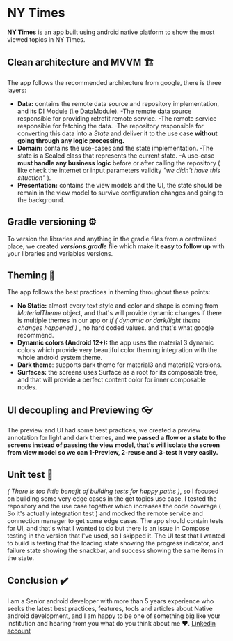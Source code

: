 # NY Times
**NY Times** is an app built using android native platform to show the most viewed topics in NY Times.

## Clean architecture and MVVM 🏗
The app follows the recommended architecture from google, there is three layers:
- **Data:** contains the remote data source and repository implementation, and its DI Module (i.e DataModule).
  -The remote data source responsible for providing retrofit remote service.
  -The remote service responsible for fetching the data.
  -The repository responsible for converting this data into a *State* and deliver it to the use case **without going through any logic processing.**
- **Domain:** contains the use-cases and the state implementation.
  -The state is a Sealed class that represents the current state.
  -A use-case **must handle any business logic** before or after calling the repository ( like check the internet or input parameters validity *"we didn't have this situation"* ).
- **Presentation:** contains the view models and the UI, the state should be remain in the view model to survive configuration changes and going to the background.

## Gradle versioning ⚙️
To version the libraries and anything in the gradle files from a centralized place, we created ***versions.gradle*** file which make it **easy to follow up** with your libraries and variables versions.

## Theming 🎨
The app follows the best practices in theming throughout these points:
- **No Static:** almost every text style and color and shape is coming from *MaterialTheme* object, and that's will provide dynamic changes if there is multiple themes in our app or *if ( dynamic or dark/light theme changes happened )* , no hard coded values. and that's what google recommend.
- **Dynamic colors (Android 12+):** the app uses the material 3 dynamic colors which provide very beautiful color theming integration with the whole android system theme.
- **Dark theme**: supports dark theme for material3 and material2 versions.
- **Surfaces:** the screens uses Surface as a root for its composable tree, and that will provide a perfect content color for inner composable nodes.

## UI decoupling and Previewing 👓
The preview and UI had some best practices, we created a preview annotation for light and dark themes, and **we passed a flow or a state to the screens instead of passing the view model, that's will isolate the screen from view model so we can 1-Preview, 2-reuse and 3-test it very easily.**

## Unit test 🧪
*( There is too little benefit of building tests for happy paths )*, so I focused on building some very edge cases in the get topics use case, I tested the repository and the use case together which increases the code coverage ( So it's actually integration test ) and mocked the remote service and connection manager to get some edge cases.
The app should contain tests for UI, and that's what I wanted to do but there is an issue in Compose testing in the version that I've used, so I skipped it.
The UI test that I wanted to build is testing that the loading state showing the progress indicator, and failure state showing the snackbar, and success showing the same items in the state.

## Conclusion ✔️
I am a Senior android developer with more than 5 years experience who seeks the latest best practices, features, tools and articles about Native android development, and I am happy to be one of something big like your institution and hearing from you what do you think about me ❤️.
[Linkedin account](https://www.linkedin.com/in/hussein-al-zuhile-7026011a5/)
